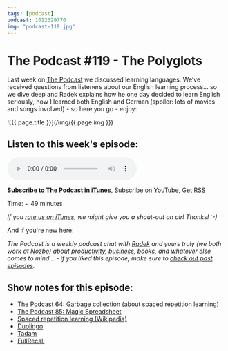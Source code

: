 ```yaml
---
tags: [podcast]
podcast: 1012329770
img: "podcast-119.jpg"
---
```


# The Podcast #119 - The Polyglots

Last week on [The Podcast][p] we discussed learning languages. We’ve received questions from listeners about our English learning process... so we dive deep and Radek explains how he one day decided to learn English seriously, how I learned both English and German (spoiler: lots of movies and songs involved) - so here you go - enjoy:

<!--More-->

![{{ page.title }}](/img/{{ page.img }})

## Listen to this week's episode:

<audio controls>
<source src="https://files.nozbe.com/podcast/119.mp3" type="audio/mpeg">
</audio>

**[Subscribe to The Podcast in iTunes][i]**, [Subscribe on YouTube][y], [Get RSS][rss]

Time: ~ 49 minutes

*If you [rate us on iTunes][i], we might give you a shout-out on air! Thanks! :-)*

And if you're new here:

*The Podcast is a weekly podcast chat with [Radek][r] and yours truly (we both work at [Nozbe][n]) about [productivity](/productivity), [business](/business), [books](/books), and whatever else comes to mind… - if you liked this episode, make sure to [check out past episodes](/podcast).*

## Show notes for this episode:

  * [The Podcast 64: Garbage collection](/podcast-64) (about spaced repetition learning)
  * [The Podcast 85: Magic Spreadsheet](/podcast-85)
  * [Spaced repetition learning (Wikipedia)](https://en.wikipedia.org/wiki/Spaced_repetition)
  * [Duolingo](https://www.duolingo.com/)
  * [Tadam](http://tadamapp.com/)
  * [FullRecall](http://fullrecall.com/)

[y]: https://michael.gratis/thepodcastyt
[rss]: https://thepodcast.fm/episodes?format=RSS
[e]: /podcast-119

[p]: /podcast
[n]: https://nozbe.com/?a=mike
[r]: https://michael.gratis/radex
[i]: https://michael.gratis/thepodcast
[o]: https://michael.gratis/ipadonly

